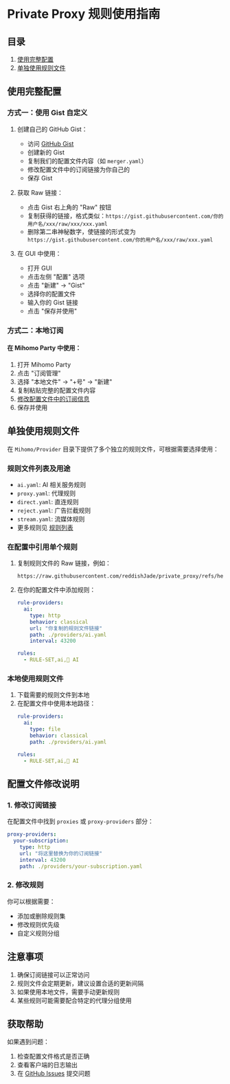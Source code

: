 # Private Proxy 规则使用指南

## 目录
1. [使用完整配置](#使用完整配置)
2. [单独使用规则文件](#单独使用规则文件)

## 使用完整配置

### 方式一：使用 Gist 自定义

1. 创建自己的 GitHub Gist：
   - 访问 [GitHub Gist](https://gist.github.com/)
   - 创建新的 Gist
   - 复制我们的配置文件内容（如 `merger.yaml`）
   - 修改配置文件中的订阅链接为你自己的
   - 保存 Gist

2. 获取 Raw 链接：
   - 点击 Gist 右上角的 "Raw" 按钮
   - 复制获得的链接，格式类似：`https://gist.githubusercontent.com/你的用户名/xxx/raw/xxx/xxx.yaml`
   - 删除第二串神秘数字，使链接的形式变为 `https://gist.githubusercontent.com/你的用户名/xxx/raw/xxx.yaml`

3. 在 GUI 中使用：
   - 打开 GUI
   - 点击左侧 "配置" 选项
   - 点击 "新建" -> "Gist"
   - 选择你的配置文件
   - 输入你的 Gist 链接
   - 点击 "保存并使用"

### 方式二：本地订阅

#### 在 Mihomo Party 中使用：

1. 打开 Mihomo Party
2. 点击 "订阅管理"
3. 选择 "本地文件" -> "+号" -> "新建"
4. 复制粘贴完整的配置文件内容
5. [修改配置文件中的订阅信息](#1-修改订阅链接)
6. 保存并使用

## 单独使用规则文件

在 `Mihomo/Provider` 目录下提供了多个独立的规则文件，可根据需要选择使用：

### 规则文件列表及用途

- `ai.yaml`: AI 相关服务规则
- `proxy.yaml`: 代理规则
- `direct.yaml`: 直连规则
- `reject.yaml`: 广告拦截规则
- `stream.yaml`: 流媒体规则
- 更多规则见 [规则列表](https://github.com/reddishJade/private_proxy#规则列表)

### 在配置中引用单个规则

1. 复制规则文件的 Raw 链接，例如：
   ```
   https://raw.githubusercontent.com/reddishJade/private_proxy/refs/heads/main/Mihomo/Provider/ai.yaml
   ```

2. 在你的配置文件中添加规则：
   ```yaml
   rule-providers:
     ai:
       type: http
       behavior: classical
       url: "你复制的规则文件链接"
       path: ./providers/ai.yaml
       interval: 43200

   rules:
     - RULE-SET,ai,🤖 AI
   ```

### 本地使用规则文件

1. 下载需要的规则文件到本地
2. 在配置文件中使用本地路径：
   ```yaml
   rule-providers:
     ai:
       type: file
       behavior: classical
       path: ./providers/ai.yaml

   rules:
     - RULE-SET,ai,🤖 AI
   ```

## 配置文件修改说明

### 1. 修改订阅链接

在配置文件中找到 `proxies` 或 `proxy-providers` 部分：
```yaml
proxy-providers:
  your-subscription:
    type: http
    url: "将这里替换为你的订阅链接"
    interval: 43200
    path: ./providers/your-subscription.yaml
```

### 2. 修改规则

你可以根据需要：
- 添加或删除规则集
- 修改规则优先级
- 自定义规则分组

## 注意事项

1. 确保订阅链接可以正常访问
2. 规则文件会定期更新，建议设置合适的更新间隔
3. 如果使用本地文件，需要手动更新规则
4. 某些规则可能需要配合特定的代理分组使用

## 获取帮助

如果遇到问题：
1. 检查配置文件格式是否正确
2. 查看客户端的日志输出
3. 在 [GitHub Issues](https://github.com/reddishJade/private_proxy/issues) 提交问题
